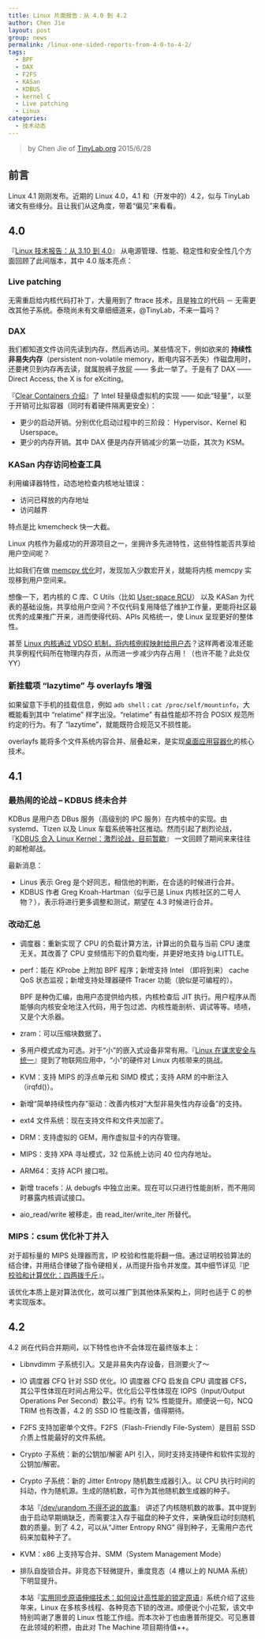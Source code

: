 ```yaml
---
title: Linux 片面报告：从 4.0 到 4.2
author: Chen Jie
layout: post
group: news
permalink: /linux-one-sided-reports-from-4-0-to-4-2/
tags:
  - BPF
  - DAX
  - F2FS
  - KASan
  - KDBUS
  - kernel C
  - Live patching
  - Linux
categories:
  - 技术动态
---
```


<!-- title: Linux 片面报告：从 4.0 到 4.2 -->

<!-- %s/!\[image\](/&#038;\/wp-content\/uploads\/2015\/06\// -->

> by Chen Jie of [TinyLab.org][1]
> 2015/6/28


## 前言

Linux 4.1 刚刚发布。近期的 Linux 4.0，4.1 和（开发中的）4.2，似与 TinyLab 诸文有些缘分。且让我们从这角度，带着“偏见”来看看。

## 4.0

『[Linux 技术报告：从 3.10 到 4.0][2]』 从电源管理、性能、稳定性和安全性几个方面回顾了此间版本，其中 4.0 版本亮点：

### Live patching

无需重启给内核代码打补丁，大量用到了 ftrace 技术，且是独立的代码 － 无需更改其他子系统。泰晓尚未有文章细细道来，@TinyLab，不来一篇吗？

### DAX

我们都知道文件访问先读到内存，然后再访问。某些情况下，例如欲来的 **持续性非易失内存**（persistent non-volatile memory，断电内容不丢失）作磁盘用时，还要拷贝到内存再去读，就属脱裤子放屁 —— 多此一举了。于是有了 DAX —— Direct Access, the X is for eXciting。

『[Clear Containers 介绍][3]』了 Intel 轻量级虚拟机的实现 —— 如此“轻量”，以至于开销可比拟容器（同时有着硬件隔离更安全）：

  * 更少的启动开销。分别优化启动过程中的三阶段： Hypervisor、Kernel 和 Userspace。
  * 更少的内存开销。其中 DAX 便是内存开销减少的第一功臣，其次为 KSM。

### KASan 内存访问检查工具

利用编译器特性，动态地检查内核地址错误：

  * 访问已释放的内存地址
  * 访问越界

特点是比 kmemcheck 快一大截。

Linux 内核作为最成功的开源项目之一，坐拥许多先进特性，这些特性能否共享给用户空间呢？

比如我们在做 [memcpy 优化][4]时，发现加入少数宏开关，就能将内核 memcpy 实现移到用户空间来。

想像一下，若内核的 C 库、C Utils（比如 [User-space RCU][5]） 以及 KASan 为代表的基础设施，共享给用户空间？不仅代码复用降低了维护工作量，更能将社区最优秀的成果推广开来，进而使得代码、APIs 风格统一，使 Linux 呈现更好的整体性。

甚至 [Linux 内核通过 VDSO 机制，将内核例程映射给用户态][6]？这样两者没准还能共享例程代码所在物理内存页，从而进一步减少内存占用！（也许不能？此处仅 YY）

### 新挂载项 &#8220;lazytime&#8221; 与 overlayfs 增强

如果留意下手机的挂载信息，例如 `adb shell；cat /proc/self/mountinfo`，大概能看到其中 “relatime” 样字出没。“relatime” 有益性能却不符合 POSIX 规范所约定的行为。有了 “lazytime”，就能既符合规范又不损性能。

overlayfs 能将多个文件系统内容合并、层叠起来，是实现[桌面应用容器化][7]的核心技术。

## 4.1

### 最热闹的论战 &#8211; KDBUS 终未合并

KDBus 是用户态 DBus 服务（高级别的 IPC 服务）在内核中的实现。由 systemd、Tizen 以及 Linux 车载系统等社区推动。然而引起了剧烈论战，『[KDBUS 合入 Linux Kernel：激烈论战，目前暂歇][8]』 一文回顾了期间来来往往的邮枪邮战。

最新消息：

  * Linus 表示 Greg 是个好同志，相信他的判断，在合适的时候进行合并。
  * KDBUS 作者 Greg Kroah-Hartman（似乎已是 Linux 内核社区的二号人物？），表示将进行更多调整和测试，期望在 4.3 时候进行合并。

### 改动汇总

  * 调度器：重新实现了 CPU 的负载计算方法，计算出的负载与当前 CPU 速度无关。其改善了 CPU 变频情形下的负载均衡，并更好地支持 big.LITTLE。
  * perf：能在 KProbe 上附加 BPF 程序；新增支持 Intel （即将到来） cache QoS 状态监视；新增支持处理器硬件 Tracer 功能（貌似是可编程的）。

    BPF 是种伪汇编，由用户态提供给内核，内核检查后 JIT 执行。用户程序从而能够向内核安全地注入代码，用于包过滤、内核性能剖析、调试等等。啧啧，又是个大杀器。

  * zram：可以压缩块数据了。

  * 多用户模式成为可选。对于“小”的嵌入式设备非常有用。『[Linux 在谋求安全与统一][9]』提到了物联网应用中，“小”的硬件对 Linux 内核带来的挑战。
  * KVM：支持 MIPS 的浮点单元和 SIMD 模式；支持 ARM 的中断注入（irqfd()）。
  * 新增“简单持续性内存”驱动：改善内核对“大型非易失性内存设备”的支持。
  * ext4 文件系统：现在支持文件和文件夹加密了。
  * DRM：支持虚拟的 GEM，用作虚拟显卡的内存管理。
  * MIPS：支持 XPA 寻址模式，32 位系统上访问 40 位内存地址。
  * ARM64：支持 ACPI 接口啦。
  * 新增 tracefs：从 debugfs 中独立出来。现在可以只进行性能剖析，而不用同时暴露内核调试接口。
  * aio\_read/write 被移走，由 read\_iter/write_iter 所替代。

### MIPS：csum 优化补丁并入

对于超标量的 MIPS 处理器而言，IP 校验和性能将翻一倍。通过证明校验算法的结合律，并用结合律破了指令硬相关，从而提升指令并发度。其中细节详见『[IP 校验和计算优化：四两拨千斤][10]』。

该优化本质上是对算法优化，故可以推广到其他体系架构上，同时也适于 C 的参考实现版本。

## 4.2

4.2 尚在代码合并期间，以下特性也许不会体现在最终版本上：

  * Libnvdimm 子系统引入。又是非易失内存设备，目测要火了～
  * IO 调度器 CFQ 针对 SSD 优化。IO 调度器 CFQ 启发自 CPU 调度器 CFS，其公平性体现在时间占用公平。优化后公平性体现在 IOPS（Input/Output Operations Per Second）数公平。约有 12% 性能提升。顺便说一句，NCQ TRIM 也有改善，4.2 的 SSD IO 性能改善，值得期待。
  * F2FS 支持加密单个文件。F2FS（Flash-Friendly File-System）是目前 SSD 介质上性能最好的文件系统。
  * Crypto 子系统：新的公钥加/解密 API 引入，同时支持支持硬件和软件实现的公钥加/解密。
  * Crypto 子系统：新的 Jitter Entropy 随机数生成器引入。以 CPU 执行时间的抖动，作为随机源。生成的随机数，可作为其他随机数生成器的种子。

    本站『[/dev/urandom 不得不说的故事][11]』 讲述了内核随机数的故事。其中提到由于启动早期熵缺乏，而需要注入存于磁盘的种子文件，来确保启动时刻随机数的质量。到了 4.2，可以从“Jitter Entropy RNG” 得到种子，无需用户态代码来加载种子了。

  * KVM：x86 上支持写合并、SMM（System Management Mode）

  * 排队自旋锁合并。非竞态下轻微提升，重度竞态（4 槽以上的 NUMA 系统）下明显提升。

    本站『[实用同步原语伸缩技术：如何设计高性能的锁定原语][12]』系统介绍了这些年来，Linux 在多核多线程、各种竞态下锁的改进。顺便说个小花絮，该文中特别鸣谢了惠普的 Linux 性能工作组。而本次补丁也由惠普所提交。可见惠普在此领域的积攒，由此对 The Machine 项目期待值++。





 [1]: https://tinylab.org
 [2]: /linux-technical-report-from-3-10-to-4-0
 [3]: /clear-containers-introduction
 [4]: /assembly-practice-loongson-processor-memcpy-optimization
 [5]: https://lwn.net/Articles/573424/
 [6]: https://lwn.net/Articles/417647/
 [7]: https://blogs.gnome.org/uraeus/2014/07/10/desktop-containers-the-way-forward/
 [8]: /kdbus-in-linux-kernel-the-debate-the-current-respite
 [9]: /linux-seeks-security-and-unity-cn
 [10]: /ip-checksum-calculation-optimization-four-two-ounces
 [11]: /myths-about-urandom
 [12]: /practical-synchronization-primitives-retractable-technologies-how-to-design-a-high-performance-locking-primitives
